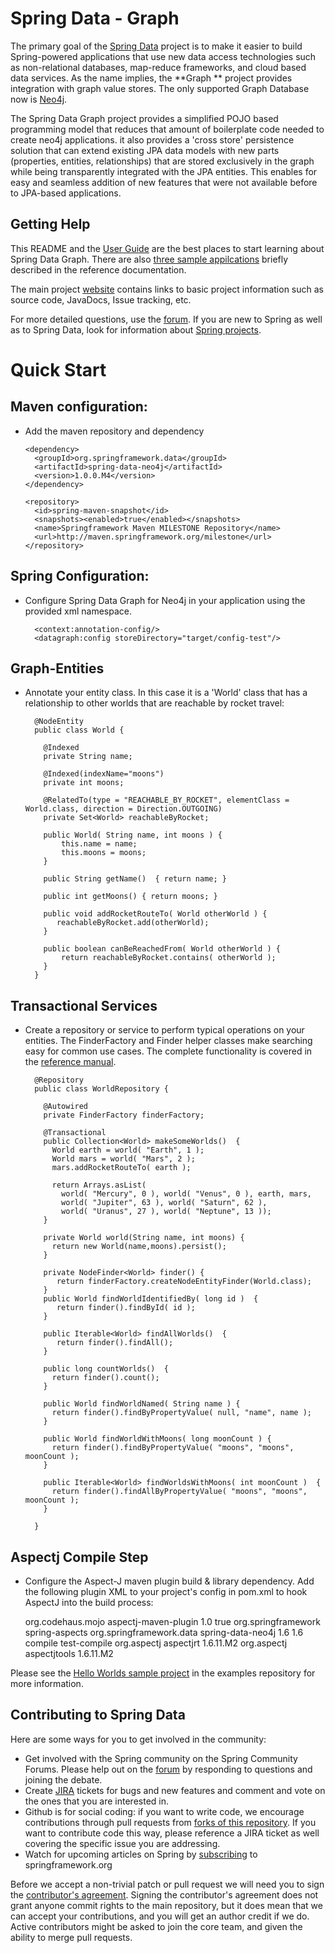 Spring Data - Graph
=======================

The primary goal of the [Spring Data](http://www.springsource.org/spring-data) project is to make it easier to build Spring-powered applications that use new data access technologies such as non-relational databases, map-reduce frameworks, and cloud based data services.
As the name implies, the **Graph ** project provides integration with graph value stores.  The only supported Graph Database now is [Neo4j](http://neo4j.org/).  

The Spring Data Graph project provides a simplified POJO based programming model that reduces that amount of boilerplate code needed to create neo4j applications.  it also provides a 'cross store' persistence solution that can extend existing JPA data models with new parts (properties, entities, relationships) that are stored exclusively in the graph while being transparently integrated with the JPA entities.  This enables for easy and seamless addition of new features that were not available before to JPA-based applications.

Getting Help
------------

This README and the [User Guide](http://static.springsource.org/spring-data/data-graph/docs/current/reference/html/) are the best places to start learning about Spring Data Graph.  There are also [three sample appilcations](https://github.com/SpringSource/spring-data-graph-examples) briefly described in the reference documentation.

The main project [website](http://www.springsource.org/spring-data) contains links to basic project information such as source code, JavaDocs, Issue tracking, etc.

For more detailed questions, use the [forum](http://forum.springsource.org/forumdisplay.php?f=80). If you are new to Spring as well as to Spring Data, look for information about [Spring projects](http://www.springsource.org/projects). 


# Quick Start

## Maven configuration:

*  Add the maven repository and dependency 


       <dependency>
         <groupId>org.springframework.data</groupId>
         <artifactId>spring-data-neo4j</artifactId>
         <version>1.0.0.M4</version>
       </dependency> 
       
       <repository>
         <id>spring-maven-snapshot</id>
         <snapshots><enabled>true</enabled></snapshots>
         <name>Springframework Maven MILESTONE Repository</name>
         <url>http://maven.springframework.org/milestone</url>
       </repository> 

## Spring Configuration:

* Configure Spring Data Graph for Neo4j in your application using the provided xml namespace.


    <?xml version="1.0" encoding="UTF-8" standalone="yes"?> 
    <beans xmlns="http://www.springframework.org/schema/beans" 
        xmlns:context="http://www.springframework.org/schema/context"
        xmlns:xsi="http://www.w3.org/2001/XMLSchema-instance"
        xmlns:datagraph="http://www.springframework.org/schema/data/graph"
        xsi:schemaLocation="
            http://www.springframework.org/schema/beans http://www.springframework.org/schema/beans/spring-beans-3.0.xsd
            http://www.springframework.org/schema/context http://www.springframework.org/schema/context/spring-context-3.0.xsd
            http://www.springframework.org/schema/data/graph http://www.springframework.org/schema/data/graph/datagraph-1.0.xsd
            ">
    
        <context:annotation-config/>
        <datagraph:config storeDirectory="target/config-test"/>
    
    </beans>

## Graph-Entities

* Annotate your entity class.  In this case it is a 'World' class that has a relationship to other worlds that are reachable by rocket travel:

        @NodeEntity
        public class World {

          @Indexed
          private String name;

          @Indexed(indexName="moons") 
		  private int moons;
        
          @RelatedTo(type = "REACHABLE_BY_ROCKET", elementClass = World.class, direction = Direction.OUTGOING)
          private Set<World> reachableByRocket;

          public World( String name, int moons ) {
              this.name = name;
              this.moons = moons;
          }

          public String getName()  { return name; }

          public int getMoons() { return moons; }

          public void addRocketRouteTo( World otherWorld ) {
             reachableByRocket.add(otherWorld);
          }
        
          public boolean canBeReachedFrom( World otherWorld ) {
              return reachableByRocket.contains( otherWorld );
          }
        }

## Transactional Services

* Create a repository or service to perform typical operations on your entities.  The FinderFactory and Finder helper classes make searching easy for common use cases. The complete functionality is covered in the [reference manual](http://static.springsource.org/spring-data/data-graph/docs/current/reference/html/#programming-model).

        @Repository
        public class WorldRepository {

          @Autowired
          private FinderFactory finderFactory;
        
          @Transactional
          public Collection<World> makeSomeWorlds()  {
            World earth = world( "Earth", 1 );
            World mars = world( "Mars", 2 );
            mars.addRocketRouteTo( earth );

	        return Arrays.asList(
			  world( "Mercury", 0 ), world( "Venus", 0 ), earth, mars,
			  world( "Jupiter", 63 ), world( "Saturn", 62 ),
			  world( "Uranus", 27 ), world( "Neptune", 13 ));
          }

          private World world(String name, int moons) {
            return new World(name,moons).persist();
          }

          private NodeFinder<World> finder() {
             return finderFactory.createNodeEntityFinder(World.class);
		  }
          public World findWorldIdentifiedBy( long id )  {
             return finder().findById( id );
          }
            
          public Iterable<World> findAllWorlds()  {
             return finder().findAll();
          }
            
          public long countWorlds()  {
            return finder().count();
          }
            
          public World findWorldNamed( String name ) {
            return finder().findByPropertyValue( null, "name", name );
          }
            
          public World findWorldWithMoons( long moonCount ) {
            return finder().findByPropertyValue( "moons", "moons", moonCount );
          }
          
          public Iterable<World> findWorldsWithMoons( int moonCount )  {
            return finder().findAllByPropertyValue( "moons", "moons", moonCount );
          }
                       
        }

## Aspectj Compile Step

*  Configure the Aspect-J maven plugin build & library dependency.  Add the following plugin XML to your project's <plugins> config in pom.xml to hook AspectJ into the build process:

      <plugin>
        <groupId>org.codehaus.mojo</groupId>
        <artifactId>aspectj-maven-plugin</artifactId>
        <version>1.0</version>
        <configuration>
          <outxml>true</outxml>
          <aspectLibraries>
            <aspectLibrary>
              <groupId>org.springframework</groupId>
              <artifactId>spring-aspects</artifactId>
            </aspectLibrary>
            <aspectLibrary>
              <groupId>org.springframework.data</groupId>
              <artifactId>spring-data-neo4j</artifactId>
            </aspectLibrary>
          </aspectLibraries>
          <source>1.6</source>
          <target>1.6</target>
        </configuration>
        <executions>
          <execution>
            <goals>
              <goal>compile</goal>
              <goal>test-compile</goal>
            </goals>
          </execution>
        </executions>
        <dependencies>
          <dependency>
            <groupId>org.aspectj</groupId>
            <artifactId>aspectjrt</artifactId>
            <version>1.6.11.M2</version>
          </dependency>
          <dependency>
            <groupId>org.aspectj</groupId>
            <artifactId>aspectjtools</artifactId>
            <version>1.6.11.M2</version>
          </dependency>
        </dependencies>
      </plugin>

Please see the [Hello Worlds sample project](https://github.com/SpringSource/spring-data-graph-examples/tree/master/hello-worlds) in the examples repository for more information.


Contributing to Spring Data
---------------------------

Here are some ways for you to get involved in the community:

* Get involved with the Spring community on the Spring Community Forums.  Please help out on the [forum](http://forum.springsource.org/forumdisplay.php?f=80) by responding to questions and joining the debate.
* Create [JIRA](https://jira.springframework.org/browse/DATAGRAPH) tickets for bugs and new features and comment and vote on the ones that you are interested in.  
* Github is for social coding: if you want to write code, we encourage contributions through pull requests from [forks of this repository](http://help.github.com/forking/). If you want to contribute code this way, please reference a JIRA ticket as well covering the specific issue you are addressing.
* Watch for upcoming articles on Spring by [subscribing](http://www.springsource.org/node/feed) to springframework.org

Before we accept a non-trivial patch or pull request we will need you to sign the [contributor's agreement](https://support.springsource.com/spring_committer_signup).  Signing the contributor's agreement does not grant anyone commit rights to the main repository, but it does mean that we can accept your contributions, and you will get an author credit if we do.  Active contributors might be asked to join the core team, and given the ability to merge pull requests.




